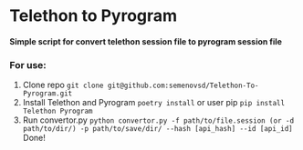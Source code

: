 <h1>Telethon to Pyrogram</h1>

<h4>Simple script for convert telethon session file to pyrogram session file</h4>

<h3>For use:</h3>

1. Clone repo `git clone git@github.com:semenovsd/Telethon-To-Pyrogram.git`
2. Install Telethon and Pyrogram `poetry install` or user pip `pip install Telethon Pyrogram`
3. Run convertor.py `python convertor.py -f path/to/file.session (or -d path/to/dir/) -p path/to/save/dir/ --hash [api_hash] --id [api_id]`
Done!
